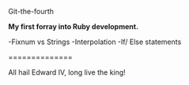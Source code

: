 
Git-the-fourth

**My first forray into Ruby development.**

-Fixnum vs Strings
-Interpolation
-If/ Else statements

==============

All hail Edward IV, long live the king!

